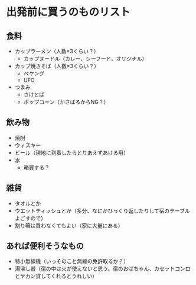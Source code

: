 # 出発前に買うのものリスト

## 食料

+ カップラーメン（人数×3くらい？）
    + カップヌードル（カレー、シーフード、オリジナル）
+ カップ焼きそば（人数×3くらい？）
    + ペヤング
    + UFO
+ つまみ
    + さけとば
    + ポップコーン（かさばるからNG？）

## 飲み物

+ 焼酎
+ ウィスキー
+ ビール（現地に到着したらとりあえずあける用）
+ 水
    + 箱買する？

## 雑貨

+ タオルとか
+ ウエットティッシュとか（多分、なにかひっくり返したりして宿のテーブルよごすので）
+ 割り箸は買わなくてもよい（家に大量にある）

## あれば便利そうなもの

+ 特小無線機（いっそのこと無線の免許取るか？）
+ 湯沸し器（宿の中は火が使えないと思う。宿のおばちゃん、カセットコンロとヤカン貸してくれるとうれしい）
